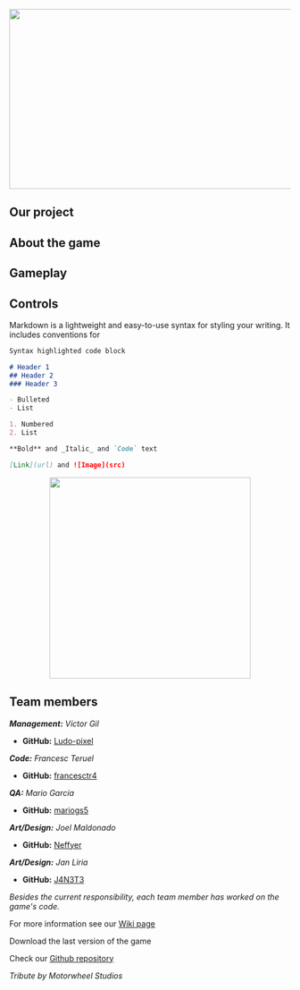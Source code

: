 <p align="center">
  <img 
    width="750"
    height="322,5"
    src = https://cdn2.steamgriddb.com/file/sgdb-cdn/logo_thumb/251d52afeb09449719aa7ba0b842c755.png
  >
</p>

## Our project

## About the game

## Gameplay

## Controls

Markdown is a lightweight and easy-to-use syntax for styling your writing. It includes conventions for

```markdown
Syntax highlighted code block

# Header 1
## Header 2
### Header 3

- Bulleted
- List

1. Numbered
2. List

**Bold** and _Italic_ and `Code` text

[Link](url) and ![Image](src)
```

<p align="center">
  <img 
    width="360"
    height="360"
    src = https://user-images.githubusercontent.com/99948892/170458882-e7f0fb65-747d-4430-8600-3cd06dedd1dd.png

</p>

## Team members

_**Management:** Víctor Gil_
* **GitHub:** [Ludo-pixel](https://github.com/Ludo-pixel)

_**Code:** Francesc Teruel_
* **GitHub:** [francesctr4](https://github.com/francesctr4)

_**QA:** Mario García_
* **GitHub:** [mariogs5](https://github.com/mariogs5)

_**Art/Design:** Joel Maldonado_
* **GitHub:** [Neffyer](https://github.com/Neffyer)

_**Art/Design:** Jan Liria_
* **GitHub:** [J4N3T3](https://github.com/J4N3T3)

_Besides the current responsibility, each team member has worked on the game's code._

For more information see our [Wiki page](https://github.com/francesctr4/Motorwheel-Studios/wiki)

Download the last version of the game

Check our [Github repository](https://github.com/francesctr4/Motorwheel-Studios)

_Tribute by Motorwheel Studios_
